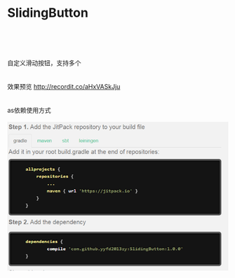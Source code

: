 # SlidingButton<br><br><br>
自定义滑动按钮，支持多个<br><br><br>
效果预览  http://recordit.co/aHxVASkJju<br><br><br>
as依赖使用方式<br><br>
 ![img](https://github.com/yyfd2013zy/SlidingButton/blob/master/app/src/main/res/drawable/read_first.png)
